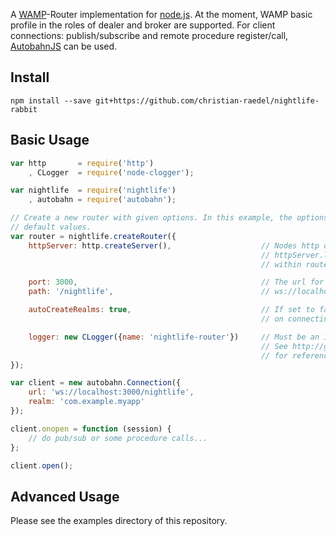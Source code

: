 

A [WAMP](http://wamp.ws)-Router implementation for [node.js](http://nodejs.org).
At the moment, WAMP basic profile in the roles of dealer and broker are supported.
For client connections: publish/subscribe and remote procedure register/call,
[AutobahnJS](http://autobahn.ws/js) can be used.

## Install

```
npm install --save git+https://github.com/christian-raedel/nightlife-rabbit
```

## Basic Usage

``` Javascript
var http       = require('http')
    , CLogger  = require('node-clogger');

var nightlife  = require('nightlife')
    , autobahn = require('autobahn');

// Create a new router with given options. In this example, the options are the
// default values.
var router = nightlife.createRouter({
    httpServer: http.createServer(),                    // Nodes http or https server can be used.
                                                        // httpServer.listen() will be called from
                                                        // within router constructor.

    port: 3000,                                         // The url for client connections will be:
    path: '/nightlife',                                 // ws://localhost:3000/nightlife.

    autoCreateRealms: true,                             // If set to false, an exception will be thrown
                                                        // on connecting to a non-existent realm.

    logger: new CLogger({name: 'nightlife-router'})     // Must be an instance of 'node-clogger'.
                                                        // See http://github.com/christian-raedel/node-clogger
                                                        // for reference...
});

var client = new autobahn.Connection({
    url: 'ws://localhost:3000/nightlife',
    realm: 'com.example.myapp'
});

client.onopen = function (session) {
    // do pub/sub or some procedure calls...
};

client.open();
```

## Advanced Usage

Please see the examples directory of this repository.
